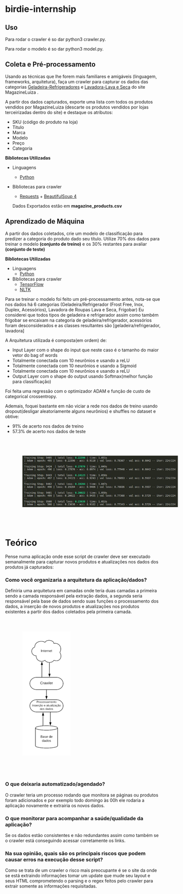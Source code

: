 # birdie-internship

## Uso
  Para rodar o crawler é so dar python3 crawler.py.
  
  Para rodar o modelo é so dar python3 model.py.

## Coleta e Pré-processamento
  
Usando as técnicas que lhe forem mais familiares e amigáveis (linguagem, frameworks, arquitetura), faça um crawler para capturar os dados das categorias [Geladeira-Refrigeradores](https://www.magazineluiza.com.br/geladeira-refrigerador/eletrodomesticos/s/ed/refr/) e [Lavadora-Lava e Seca](https://www.magazineluiza.com.br/lavadora-de-roupas-lava-e-seca/eletrodomesticos/s/ed/ela1/) do site MagazineLuiza .

A partir dos dados capturados, exporte uma lista com todos os produtos vendidos por MagazineLuiza (descarte os produtos vendidos por lojas terceirizadas dentro do site) e destaque os atributos:
 - SKU (código do produto na loja)
 - Titulo
 - Marca
 - Modelo
 - Preço
 - Categoria
   
**Bibliotecas Utilizadas**
- Linguagens
  - [Python](https://www.python.org/)
- Bibliotecas para crawler
  - [Requests](http://docs.python-requests.org/en/master/) + [BeautifulSoup 4](https://www.crummy.com/software/BeautifulSoup/bs4/doc/#)
  
  Dados Exportados estão em **magazine_products.csv**
  
## Aprendizado de Máquina

A partir dos dados coletados, crie um modelo de classificação para predizer a categoria do produto dado seu título. Utilize 70% dos dados para treinar o modelo **(conjunto de treino)** e os 30% restantes para avaliar **(conjunto de teste)**

**Bibliotecas Utilizadas**
- Linguagens
  - [Python](https://www.python.org/)
- Bibliotecas para crawler
  - [TensorFlow](https://www.tensorflow.org/)
  - [NLTK](https://www.nltk.org/)

Para se treinar o modelo foi feito um pré-processamento antes, nota-se que nos dados há 6 categorias 
(Geladeira/Refrigerador (Frost Free, Inox, Duplex, Acessórios), Lavadora de Roupas Lava e Seca, Frigobar)
Eu considerei que todos tipos de geladeira e refrigerador assim como também frigobar se encaixam na categoria de geladeira/refrigerador,
acessórios foram desconsiderados e as classes resultantes são [geladeira/refrigerador, lavadora]

A Arquitetura utilizada é composta(em ordem) de:
  - Input Layer com o shape do input que neste caso é o tamanho do maior vetor do bag of words
  - Totalmente conectada com 10 neurônios e usando a reLU 
  - Totalmente conectada com 10 neurônios e usando a Sigmoid
  - Totalmente conectada com 10 neurônios e usando a reLU 
  - Output Layer com o shape do output usando Softmax(melhor função para classificação)

Foi feita uma regressão com o optimizador ADAM e função de custo de categorical crossentropy.

Ademais, foquei bastante em não viciar a rede nos dados de treino usando dropout(desligar aleatoriamente alguns neurônios) e shuffles no dataset e obtive:
  - 91% de acerto nos dados de treino
  - 57.3% de acerto nos dados de teste
   <img style="margin: 4em;" src="https://github.com/leoMurtha/birdie-internship/blob/master/data/log.png ">
   
# Teórico
Pense numa aplicação onde esse script de crawler deve ser executado semanalmente para capturar novos produtos e atualizações nos dados dos produtos já capturados:

### Como você organizaria a arquitetura da aplicação/dados?
   Definiria uma arquitetura em camadas onde teria duas camadas a primeira sendo a camada responsável pela 
   extração dados, a segunda seria responsável pela base de dados sendo suas funções o processamento dos dados, 
   a inserção de novos produtos e atualizações nos produtos existentes a partir dos dados coletados pela primeira camada.
  <img style="margin: 4em;" src="https://github.com/leoMurtha/birdie-internship/blob/master/data/arquitetura.png ">
   
### O que deixaria automatizado/agendado?
   O crawler teria um processo rodando que monitora se páginas ou produtos foram adicionados e por exemplo todo
   domingo às 00h ele rodaria a aplicação novamente e extrairia os novos dados.
  
### O que monitorar para acompanhar a saúde/qualidade da aplicação?
   Se os dados estão consistentes e não redundantes assim como também se o crawler está conseguindo acessar corretamente os
   links.
  
### Na sua opinião, quais são os principais riscos que podem causar erros na execução desse script?
   Como se trata de um crawler o risco mais preocupante é se o site da onde se está extraindo informações tomar um update que
   mude seu layout e seus HTML comprometendo o parsing e o regex feitos pelo crawler para extrair somente as informações
   requisitadas.
